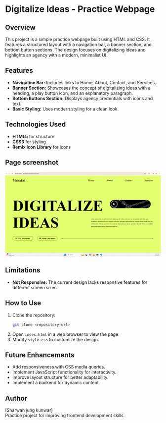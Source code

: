 # Digitalize Ideas - Practice Webpage

## Overview
This project is a simple practice webpage built using HTML and CSS. It features a structured layout with a navigation bar, a banner section, and bottom button sections. The design focuses on digitalizing ideas and highlights an agency with a modern, minimalist UI.

## Features
- **Navigation Bar:** Includes links to Home, About, Contact, and Services.
- **Banner Section:** Showcases the concept of digitalizing ideas with a heading, a play button icon, and an explanatory paragraph.
- **Bottom Buttons Section:** Displays agency credentials with icons and text.
- **Basic Styling:** Uses modern styling for a clean look.

## Technologies Used
- **HTML5** for structure
- **CSS3** for styling
- **Remix Icon Library** for icons

## Page screenshot

![image alt](https://github.com/SharwanKunwar/Frontend-development/blob/main/FRONTEND-PRACTICE%20PAGES/web01/screenshot_page.png?raw=true)


## Limitations
- **Not Responsive:** The current design lacks responsive features for different screen sizes.

## How to Use
1. Clone the repository:
   ```sh
   git clone <repository-url>
   ```
2. Open `index.html` in a web browser to view the page.
3. Modify `style.css` to customize the design.

## Future Enhancements
- Add responsiveness with CSS media queries.
- Implement JavaScript functionality for interactivity.
- Improve layout structure for better adaptability.
- Implement a backend for dynamic content.

## Author
[Sharwan jung kunwar]  
Practice project for improving frontend development skills.

